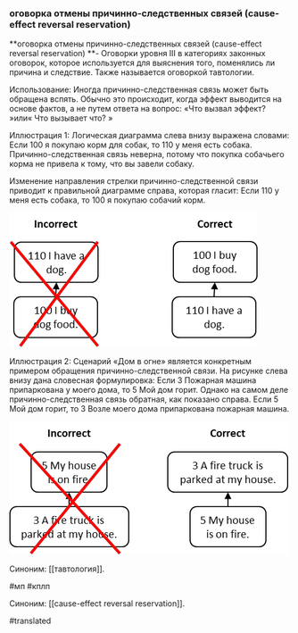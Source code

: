 ### оговорка отмены причинно-следственных связей (cause-effect reversal reservation)

**оговорка отмены причинно-следственных связей (cause-effect reversal reservation) **- Оговорки уровня III в категориях законных оговорок, которое используется для выяснения того, поменялись ли причина и следствие. Также называется оговоркой тавтологии.

Использование: Иногда причинно-следственная связь может быть обращена вспять. Обычно это происходит, когда эффект выводится на основе фактов, а не путем ответа на вопрос: «Что вызвал эффект? »или« Что вызывает что? »

Иллюстрация 1: Логическая диаграмма слева внизу выражена словами: Если 100 я покупаю корм для собак, то 110 у меня есть собака. Причинно-следственная связь неверна, потому что покупка собачьего корма не привела к тому, что вы завели собаку.

Изменение направления стрелки причинно-следственной связи приводит к правильной диаграмме справа, которая гласит: Если 110 у меня есть собака, то 100 я покупаю собачий корм.

![](images/image22.png)

Иллюстрация 2: Сценарий «Дом в огне» является конкретным примером обращения причинно-следственной связи. На рисунке слева внизу дана словесная формулировка: Если 3 Пожарная машина припаркована у моего дома, то 5 Мой дом горит. Однако на самом деле причинно-следственная связь обратная, как показано справа. Если 5 Мой дом горит, то 3 Возле моего дома припаркована пожарная машина.

![](images/image104.png)

Синоним: [[тавтология]].

#мп
#кплп

Синоним: [[cause-effect reversal reservation]].

#translated

